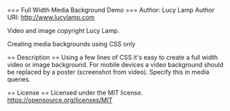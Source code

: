 === Full Width Media Background Demo ===
Author: Lucy Lamp
Author URI: http://www.lucylamp.com

Video and image copyright Lucy Lamp.

Creating media backgrounds using CSS only

== Description ==
Using a few lines of CSS it's easy to create a full width video or image background. For mobile devices a video background should be replaced by a poster (screenshot from video). Specify this in media queries.

== License ==
Licensed under the MIT license.
https://opensource.org/licenses/MIT